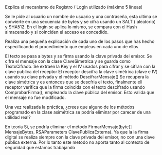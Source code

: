 
Explica el mecanismo de Registro / Login utilizado (máximo 5 líneas)


Se le pide al usuario un nombre de usuario y una contraseña, esta ultima se convierte en una secuencia de bytes y se cifra usando un SALT ( aleatorio) y SHA512. En el login se aplica lo mismo, se compara con el Hash almacenado y si coinciden el acceso es concedido.

Realiza una pequeña explicación de cada uno de los pasos que has hecho especificando el procedimiento que empleas en cada uno de ellos. 


El texto se pasa a bytes y se firma usando la clave privada del emisor.
Se cifra el mensaje con la clase ClaveSimetrica y se guarda como TextoCifrado.
Se extraen la Key y el IV usados para cifrar y se cifran con la clave publica del receptor
El receptor descifra la clave simétrica (clave e IV) usando su clave privada y el método DescifrarMensaje()
Se recupera la clave simétrica y es entonces que se descfria el texto, finalmente ell receptor verifica que la firma coincida con el texto descifrado usando ComprobarFirma(), empleando la clave pública del emisor. Esto valida que el mensaje no fue modificado.


Una vez realizada la práctica, ¿crees que alguno de los métodos programado en la clase asimétrica se podría eliminar por carecer de una utilidad real?

En teoria Sì, se podría eliminar el método FirmarMensaje(byte[] MensajeBytes, RSAParameters ClavePublicaExterna). Ya que la  la firma digital se realiza siempre con la clave privada del emisor, no con una clave pública externa. Por lo tanto este metodo no aporta tanto al contexto de seguridad que estamos trabajando
